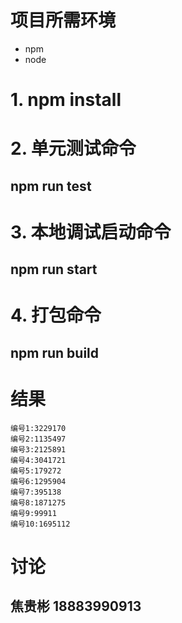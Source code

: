 
# 项目所需环境
- npm
- node

# 1. npm install

# 2. 单元测试命令
## npm run test

# 3. 本地调试启动命令
## npm run start

# 4. 打包命令
## npm run build

# 结果
```
编号1:3229170
编号2:1135497
编号3:2125891
编号4:3041721
编号5:179272
编号6:1295904
编号7:395138
编号8:1871275
编号9:99911
编号10:1695112
```

# 讨论
## 焦贵彬 18883990913


